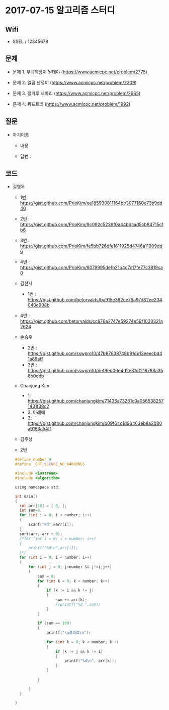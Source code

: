 # 2017-07-15 알고리즘 스터디

## Wifi

* SSEL / 12345678

## 문제

* 문제 1. 부녀회장이 될테야 (https://www.acmicpc.net/problem/2775) 

* 문제 2. 일곱 난쟁이 (https://www.acmicpc.net/problem/2309) 

* 문제 3. 캥거루 세마리 (https://www.acmicpc.net/problem/2965) 

* 문제 4. 쿼드트리 (https://www.acmicpc.net/problem/1992) 

## 질문

* 자기이름
  
  *  내용
  
    * 답변 :


## 코드

* 김영우

  * 1번 : <https://gist.github.com/PrioKim/ee185930811164bb3077160e73b9dd40>
  
  * 2번 : <https://gist.github.com/PrioKim/9c092c5239f0a44bdaad5cb84715c1b6>
  
  * 3번 : <https://gist.github.com/PrioKim/fe5bb726dfe1611925d4746a11009dd6>
  
  * 4번 : <https://gist.github.com/PrioKim/8079995de1b21b4c7c17fe77c3819ca0>
    
 

  * 김현지
  	* 1번 : <https://gist.github.com/betorvalds/ba915e392ce76a97d82ee234040c908b>
    
   * 4번 : <https://gist.github.com/betorvalds/cc976e2747e59274e59f1033321a2624>
   
  * 손승우
    * 2번 :
   <https://gist.github.com/sswpro10/47b87638748b91db13eeecbd41a89aff>
    * 3번 :
   <https://gist.github.com/sswpro10/def9ed06e4d2e81df218788a358b0ddb>
   
  * Chanjung Kim
    * 1: <https://gist.github.com/chanjungkim/71436a73281c0a0565382571431f38c2>
    * 2: 아래에 
    * 3: <https://gist.github.com/chanjungkim/b09f64c1d96463eb8a2080a9163a54f1>  
   * 김주성
   * 2번 
   
   ```C
    #define number 9
    #define _CRT_SECURE_NO_WARNINGS
  
    #include <iostream>
    #include <algorithm>
  
    using namespace std;
  
    int main() 
    {
      int arr[10] = { 0, };
      int sum=0;
      for (int i = 0; i < number; i++)
      {
          scanf("%d",&arr[i]);
      }
      sort(arr, arr + 9);
      /*for (int i = 0; i < number; i++)
      {
          printf("%d\n",arr[i]);
      }*/
      for (int i = 0; i < number; i++)
      {
          for (int j = 0; j<number && j!=i;j++)
          {
              sum = 0;
              for (int k = 0; k < number; k++)
              {
                  if (k != i && k != j)
                  {
                      sum += arr[k];
                      //printf("%d ",sum);
                  }
              }
          
              if (sum == 100)
              {
                  printf("\n결과값\n");
                  
                  for (int k = 0; k < number; k++)
                  {
                      if (k != j && k != i)
                      {
                          printf("%d\n", arr[k]);
                      }
                  }
                  
              }
  
          }
      }
      
    }
    ```
